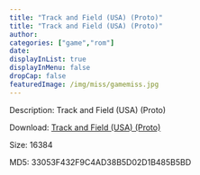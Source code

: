 ```yaml
---
title: "Track and Field (USA) (Proto)"
title: "Track and Field (USA) (Proto)"
author: 
categories: ["game","rom"]
date: 
displayInList: true
displayInMenu: false
dropCap: false
featuredImage: /img/miss/gamemiss.jpg
---
```


Description: Track and Field (USA) (Proto)

Download: <a href="https://kknackGearCT.ctfile.com/fs/2629127-327667960" target = "_blank" rel = "nofollow" > Track and Field (USA) (Proto)</a>

Size: 16384

MD5: 33053F432F9C4AD38B5D02D1B485B5BD


